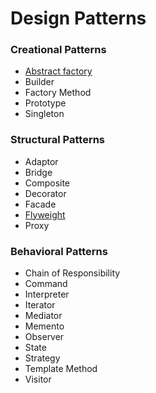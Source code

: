 # Design Patterns

### Creational Patterns
- [Abstract factory](./src/com/jihyunum/patterns/creational/abstract_factory)
- Builder
- Factory Method
- Prototype
- Singleton

### Structural Patterns
- Adaptor
- Bridge
- Composite
- Decorator
- Facade
- [Flyweight](./src/com/jihyunum/patterns/structural/flyweight)
- Proxy

### Behavioral Patterns
- Chain of Responsibility
- Command
- Interpreter
- Iterator
- Mediator
- Memento
- Observer
- State
- Strategy
- Template Method
- Visitor